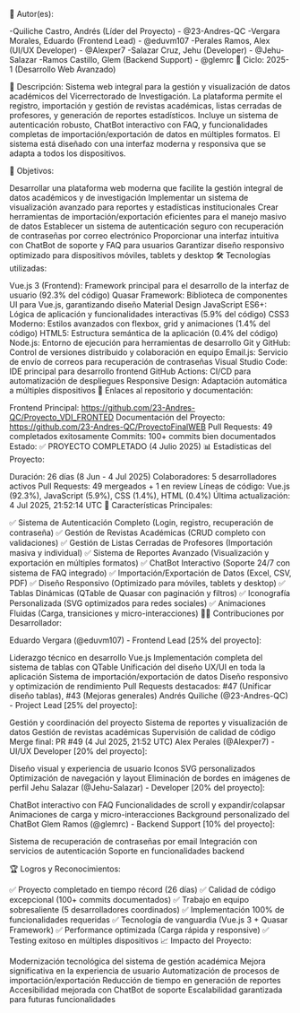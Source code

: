 👥 Autor(es):

-Quiliche Castro, Andrés (Líder del Proyecto) - @23-Andres-QC
-Vergara Morales, Eduardo (Frontend Lead) - @eduvm107
-Perales Ramos, Alex (UI/UX Developer) - @Alexper7
-Salazar Cruz, Jehu (Developer) - @Jehu-Salazar
-Ramos Castillo, Glem (Backend Support) - @glemrc
📅 Ciclo: 2025-1 (Desarrollo Web Avanzado)

📖 Descripción: Sistema web integral para la gestión y visualización de datos académicos del Vicerrectorado de Investigación. La plataforma permite el registro, importación y gestión de revistas académicas, listas cerradas de profesores, y generación de reportes estadísticos. Incluye un sistema de autenticación robusto, ChatBot interactivo con FAQ, y funcionalidades completas de importación/exportación de datos en múltiples formatos. El sistema está diseñado con una interfaz moderna y responsiva que se adapta a todos los dispositivos.

🎯 Objetivos:

Desarrollar una plataforma web moderna que facilite la gestión integral de datos académicos y de investigación
Implementar un sistema de visualización avanzado para reportes y estadísticas institucionales
Crear herramientas de importación/exportación eficientes para el manejo masivo de datos
Establecer un sistema de autenticación seguro con recuperación de contraseñas por correo electrónico
Proporcionar una interfaz intuitiva con ChatBot de soporte y FAQ para usuarios
Garantizar diseño responsivo optimizado para dispositivos móviles, tablets y desktop
🛠️ Tecnologías utilizadas:

Vue.js 3 (Frontend): Framework principal para el desarrollo de la interfaz de usuario (92.3% del código)
Quasar Framework: Biblioteca de componentes UI para Vue.js, garantizando diseño Material Design
JavaScript ES6+: Lógica de aplicación y funcionalidades interactivas (5.9% del código)
CSS3 Moderno: Estilos avanzados con flexbox, grid y animaciones (1.4% del código)
HTML5: Estructura semántica de la aplicación (0.4% del código)
Node.js: Entorno de ejecución para herramientas de desarrollo
Git y GitHub: Control de versiones distribuido y colaboración en equipo
Email.js: Servicio de envío de correos para recuperación de contraseñas
Visual Studio Code: IDE principal para desarrollo frontend
GitHub Actions: CI/CD para automatización de despliegues
Responsive Design: Adaptación automática a múltiples dispositivos
🔗 Enlaces al repositorio y documentación:

Frontend Principal: https://github.com/23-Andres-QC/Proyecto_VDI_FRONTED
Documentación del Proyecto: https://github.com/23-Andres-QC/ProyectoFinalWEB
Pull Requests: 49 completados exitosamente
Commits: 100+ commits bien documentados
Estado: ✅ PROYECTO COMPLETADO (4 Julio 2025)
📊 Estadísticas del Proyecto:

Duración: 26 días (8 Jun - 4 Jul 2025)
Colaboradores: 5 desarrolladores activos
Pull Requests: 49 mergeados + 1 en review
Líneas de código: Vue.js (92.3%), JavaScript (5.9%), CSS (1.4%), HTML (0.4%)
Última actualización: 4 Jul 2025, 21:52:14 UTC
🎨 Características Principales:

✅ Sistema de Autenticación Completo (Login, registro, recuperación de contraseña)
✅ Gestión de Revistas Académicas (CRUD completo con validaciones)
✅ Gestión de Listas Cerradas de Profesores (Importación masiva y individual)
✅ Sistema de Reportes Avanzado (Visualización y exportación en múltiples formatos)
✅ ChatBot Interactivo (Soporte 24/7 con sistema de FAQ integrado)
✅ Importación/Exportación de Datos (Excel, CSV, PDF)
✅ Diseño Responsivo (Optimizado para móviles, tablets y desktop)
✅ Tablas Dinámicas (QTable de Quasar con paginación y filtros)
✅ Iconografía Personalizada (SVG optimizados para redes sociales)
✅ Animaciones Fluidas (Carga, transiciones y micro-interacciones)
👨‍💻 Contribuciones por Desarrollador:

Eduardo Vergara (@eduvm107) - Frontend Lead [25% del proyecto]:

Liderazgo técnico en desarrollo Vue.js
Implementación completa del sistema de tablas con QTable
Unificación del diseño UX/UI en toda la aplicación
Sistema de importación/exportación de datos
Diseño responsivo y optimización de rendimiento
Pull Requests destacados: #47 (Unificar diseño tablas), #43 (Mejoras generales)
Andrés Quiliche (@23-Andres-QC) - Project Lead [25% del proyecto]:

Gestión y coordinación del proyecto
Sistema de reportes y visualización de datos
Gestión de revistas académicas
Supervisión de calidad de código
Merge final: PR #49 (4 Jul 2025, 21:52 UTC)
Alex Perales (@Alexper7) - UI/UX Developer [20% del proyecto]:

Diseño visual y experiencia de usuario
Iconos SVG personalizados
Optimización de navegación y layout
Eliminación de bordes en imágenes de perfil
Jehu Salazar (@Jehu-Salazar) - Developer [20% del proyecto]:

ChatBot interactivo con FAQ
Funcionalidades de scroll y expandir/colapsar
Animaciones de carga y micro-interacciones
Background personalizado del ChatBot
Glem Ramos (@glemrc) - Backend Support [10% del proyecto]:

Sistema de recuperación de contraseñas por email
Integración con servicios de autenticación
Soporte en funcionalidades backend

🏆 Logros y Reconocimientos:

✅ Proyecto completado en tiempo récord (26 días)
✅ Calidad de código excepcional (100+ commits documentados)
✅ Trabajo en equipo sobresaliente (5 desarrolladores coordinados)
✅ Implementación 100% de funcionalidades requeridas
✅ Tecnología de vanguardia (Vue.js 3 + Quasar Framework)
✅ Performance optimizada (Carga rápida y responsive)
✅ Testing exitoso en múltiples dispositivos
📈 Impacto del Proyecto:

Modernización tecnológica del sistema de gestión académica
Mejora significativa en la experiencia de usuario
Automatización de procesos de importación/exportación
Reducción de tiempo en generación de reportes
Accesibilidad mejorada con ChatBot de soporte
Escalabilidad garantizada para futuras funcionalidades
